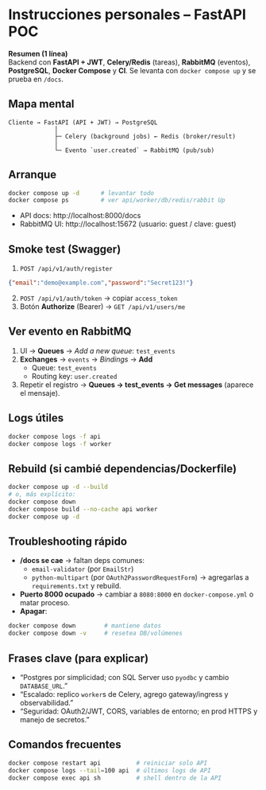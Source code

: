 # Instrucciones personales – FastAPI POC

**Resumen (1 línea)**  
Backend con **FastAPI + JWT**, **Celery/Redis** (tareas), **RabbitMQ** (eventos), **PostgreSQL**, **Docker Compose** y **CI**. Se levanta con `docker compose up` y se prueba en `/docs`.

## Mapa mental
```
Cliente → FastAPI (API + JWT) → PostgreSQL
             │
             ├─ Celery (background jobs) ← Redis (broker/result)
             │
             └─ Evento `user.created` → RabbitMQ (pub/sub)
```

## Arranque
```bash
docker compose up -d      # levantar todo
docker compose ps         # ver api/worker/db/redis/rabbit Up
```
- API docs: http://localhost:8000/docs  
- RabbitMQ UI: http://localhost:15672  (usuario: guest / clave: guest)

## Smoke test (Swagger)
1) `POST /api/v1/auth/register`
```json
{"email":"demo@example.com","password":"Secret123!"}
```
2) `POST /api/v1/auth/token` → copiar `access_token`  
3) Botón **Authorize** (Bearer) → `GET /api/v1/users/me`

## Ver evento en RabbitMQ
1) UI → **Queues** → *Add a new queue*: `test_events`  
2) **Exchanges** → `events` → *Bindings* → **Add**  
   - Queue: `test_events`  
   - Routing key: `user.created`  
3) Repetir el registro → **Queues → test_events → Get messages** (aparece el mensaje).

## Logs útiles
```bash
docker compose logs -f api
docker compose logs -f worker
```

## Rebuild (si cambié dependencias/Dockerfile)
```bash
docker compose up -d --build
# o, más explícito:
docker compose down
docker compose build --no-cache api worker
docker compose up -d
```

## Troubleshooting rápido
- **/docs se cae** → faltan deps comunes:
  - `email-validator`  (por `EmailStr`)
  - `python-multipart` (por `OAuth2PasswordRequestForm`)
  → agregarlas a `requirements.txt` y rebuild.
- **Puerto 8000 ocupado** → cambiar a `8080:8000` en `docker-compose.yml` o matar proceso.
- **Apagar**:
```bash
docker compose down        # mantiene datos
docker compose down -v     # resetea DB/volúmenes
```

## Frases clave (para explicar)
- “Postgres por simplicidad; con SQL Server uso `pyodbc` y cambio `DATABASE_URL`.”
- “Escalado: replico `worker`s de Celery, agrego gateway/ingress y observabilidad.”
- “Seguridad: OAuth2/JWT, CORS, variables de entorno; en prod HTTPS y manejo de secretos.”

## Comandos frecuentes
```bash
docker compose restart api          # reiniciar solo API
docker compose logs --tail=100 api  # últimos logs de API
docker compose exec api sh          # shell dentro de la API
```
